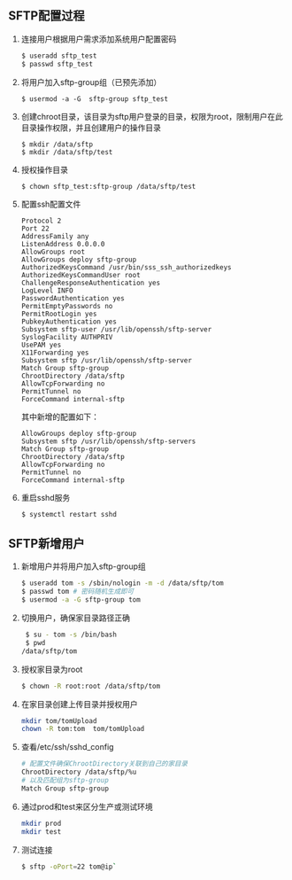 
## SFTP配置过程
1. 连接用户根据用户需求添加系统用户配置密码

   ```bash
   $ useradd sftp_test
   $ passwd sftp_test
   ```

2. 将用户加入sftp-group组（已预先添加）

   ```shell
   $ usermod -a -G  sftp-group sftp_test
   ```

3. 创建chroot目录，该目录为sftp用户登录的目录，权限为root，限制用户在此目录操作权限，并且创建用户的操作目录

   ```shell
   $ mkdir /data/sftp
   $ mkdir /data/sftp/test
   ```

4. 授权操作目录

   ```shell
   $ chown sftp_test:sftp-group /data/sftp/test
   ```

5. 配置ssh配置文件

   ```shell
   Protocol 2
   Port 22
   AddressFamily any
   ListenAddress 0.0.0.0
   AllowGroups root
   AllowGroups deploy sftp-group
   AuthorizedKeysCommand /usr/bin/sss_ssh_authorizedkeys
   AuthorizedKeysCommandUser root
   ChallengeResponseAuthentication yes
   LogLevel INFO
   PasswordAuthentication yes
   PermitEmptyPasswords no
   PermitRootLogin yes
   PubkeyAuthentication yes
   Subsystem sftp-user /usr/lib/openssh/sftp-server
   SyslogFacility AUTHPRIV
   UsePAM yes
   X11Forwarding yes
   Subsystem sftp /usr/lib/openssh/sftp-server
   Match Group sftp-group
   ChrootDirectory /data/sftp
   AllowTcpForwarding no
   PermitTunnel no
   ForceCommand internal-sftp
   ```

   其中新增的配置如下：

   ```shell
   AllowGroups deploy sftp-group
   Subsystem sftp /usr/lib/openssh/sftp-servers
   Match Group sftp-group
   ChrootDirectory /data/sftp
   AllowTcpForwarding no
   PermitTunnel no
   ForceCommand internal-sftp
   ```

6. 重启sshd服务

   ```shell
   $ systemctl restart sshd
   ```

   

## SFTP新增用户

1. 新增用户并将用户加入sftp-group组

   ```bash
   $ useradd tom -s /sbin/nologin -m -d /data/sftp/tom
   $ passwd tom # 密码随机生成即可
   $ usermod -a -G sftp-group tom
   ```

2. 切换用户，确保家目录路径正确

   ```bash
    $ su - tom -s /bin/bash
    $ pwd
   /data/sftp/tom
   ```

3. 授权家目录为root

   ```bash
   $ chown -R root:root /data/sftp/tom
   ```

4. 在家目录创建上传目录并授权用户

   ```bash
   mkdir tom/tomUpload
   chown -R tom:tom  tom/tomUpload
   ```

5. 查看/etc/ssh/sshd_config

   ```bash
   # 配置文件确保ChrootDirectory关联到自己的家目录
   ChrootDirectory /data/sftp/%u
   # 以及匹配组为sftp-group
   Match Group sftp-group
   ```

6. 通过prod和test来区分生产或测试环境

   ```bash
   mkdir prod
   mkdir test
   ```

7. 测试连接

   ```bash
   $ sftp -oPort=22 tom@ip`
   ```


